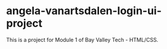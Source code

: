 # angela-vanartsdalen-login-ui-project

This is a project for Module 1 of Bay Valley Tech - HTML/CSS.